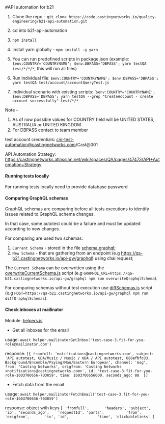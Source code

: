 #API automation for b21

1. Clone the repo - `git clone https://code.castingnetworks.io/quality-engineering/b21-api-automation.git`
2. cd into b21-api-automation
3. `npm install`
4. Install yarn globally - `npm install -g yarn`

1. You can run predefined scripts in package.json (example: `$env:COUNTRY='COUNTRYNAME'; $env:DBPASS='DBPASS'; yarn testQA test/*/*/*`, this will run all files)
2. Run individual file: `$env:COUNTRY='COUNTRYNAME'; $env:DBPASS='DBPASS'; yarn testQA test/account/accountQueryTest.js`
3. Individual scenario with existing scripts: '`$env:COUNTRY='COUNTRYNAME'; $env:DBPASS='DBPASS'; yarn testQA --grep "CreateAccount - create account successfully" test/*/*`

Note - 
1. As of now possible values for COUNTRY field will be UNITED STATES, AUSTRALIA or UNITED KINGDOM
2. For DBPASS contact to team member

test account credentials: cni-test-automation@castingnetworks.com/Cast@001

API Automation Strategy: https://castingnetworks.atlassian.net/wiki/spaces/QA/pages/47473/API+Automation+Strategy

#### Running tests locally
For running tests locally need to provide database password

#### Comparing GraphQL schemas
GraphQL schemas are comparing before all tests executions to identify issues related to GraphQL schema changes.

In that case, some autotest could be a failure and must be updated according to new changes.

For comparing are used two schemas:
1. `Current Schema` - stored in the file [schema.graphql](graphqlSchemaDiff/schema.graphql);
2. `New Schema` - that are gathering from an endpoint (e.g https://qa-b21.castingnetworks.io/api-gw/graphql) using chai request;

The `Current Schema` can be overwritten using the [overwriteCurrentSchema.js](graphqlSchemaDiff/overwriteCurrentSchema.js) script (e.g `GRAPHQL_URL=https://qa-b21.castingnetworks.io/api-gw/graphql npm run overwriteQraphqlSchema`).

For comparing schemas without test execution use [diffSchemas.js](graphqlSchemaDiff/diffSchemas.js) script (e.g `HOST=https://qa-b21.castingnetworks.io/api-gw/graphql npm run diffQraphqlSchemas`).

#### Check inboxes at mailinator 

Module: [helpers.js](support/helpers.js)

* Get all inboxes for the email 

usage: `await helper.mailinatorGetInbox('test-case-3.fit-for-you-role@mailinator.com')`

response: `[{
               fromfull: 'notifications@castingnetworks.com',
               subject: 'API autotest, UDA/Music / Music / UDA / API autotest, 688afbfc03, Background/Ensemble/Paying/Man/Eastern European',
               channel: 'msg',
               from: 'Casting Networks',
               origfrom: 'Casting Networks <notifications@castingnetworks.com>',
               id: 'test-case-3.fit-for-you-role-1603700656-703059',
               time: 1603700656000,
               seconds_ago: 88 
           }]`
           
* Fetch data from the email 

usage: `await helper.mailinatorFetchEmail('test-case-3.fit-for-you-role-1603700656-703059')`

response: object with keys `[
                             'fromfull',       'headers',
                             'subject',        'ip',
                             'seconds_ago',    'requestId',
                             'parts',          'from',
                             'origfrom',       'to',
                             'id',             'time',
                             'clickablelinks'
                           ]`